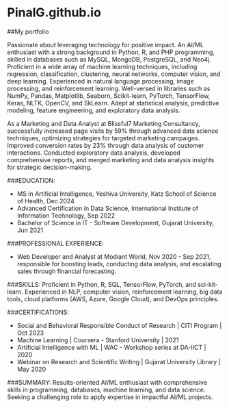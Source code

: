 # PinalG.github.io 

##My portfolio

Passionate about leveraging technology for positive impact. An AI/ML enthusiast with a strong background in Python, R, and PHP programming, skilled in databases such as MySQL, MongoDB, PostgreSQL, and Neo4j. Proficient in a wide array of machine learning techniques, including regression, classification, clustering, neural networks, computer vision, and deep learning. Experienced in natural language processing, image processing, and reinforcement learning. Well-versed in libraries such as NumPy, Pandas, Matplotlib, Seaborn, Scikit-learn, PyTorch, TensorFlow, Keras, NLTK, OpenCV, and SkLearn. Adept at statistical analysis, predictive modeling, feature engineering, and exploratory data analysis.

As a Marketing and Data Analyst at Blissful7 Marketing Consultancy, successfully increased page visits by 59% through advanced data science techniques, optimizing strategies for targeted marketing campaigns. Improved conversion rates by 23% through data analysis of customer interactions. Conducted exploratory data analysis, developed comprehensive reports, and merged marketing and data analysis insights for strategic decision-making.

###EDUCATION:
- MS in Artificial Intelligence, Yeshiva University, Katz School of Science of Health, Dec 2024
- Advanced Certification in Data Science, International Institute of Information Technology, Sep 2022
- Bachelor of Science in IT - Software Development, Gujarat University, Jun 2021

###PROFESSIONAL EXPERIENCE:
- Web Developer and Analyst at Modiant World, Nov 2020 - Sep 2021, responsible for boosting leads, conducting data analysis, and escalating sales through financial forecasting.

###SKILLS:
Proficient in Python, R, SQL, TensorFlow, PyTorch, and sci-kit-learn. Experienced in NLP, computer vision, reinforcement learning, big data tools, cloud platforms (AWS, Azure, Google Cloud), and DevOps principles.

###CERTIFICATIONS:
- Social and Behavioral Responsible Conduct of Research | CITI Program | Oct 2023
- Machine Learning | Coursera - Stanford University | 2021
- Artificial Intelligence with ML | WAC - Workshop series at DA-IICT | 2020
- Webinar on Research and Scientific Writing | Gujarat University Library | May 2020

###SUMMARY:
Results-oriented AI/ML enthusiast with comprehensive skills in programming, databases, machine learning, and data science. Seeking a challenging role to apply expertise in impactful AI/ML projects.

